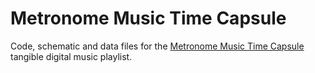 # Metronome Music Time Capsule
Code, schematic and data files for the [Metronome Music Time Capsule](http://www.mat.qmul.ac.uk/students_projects/metronome-music-time-capsule/) tangible digital music playlist.


